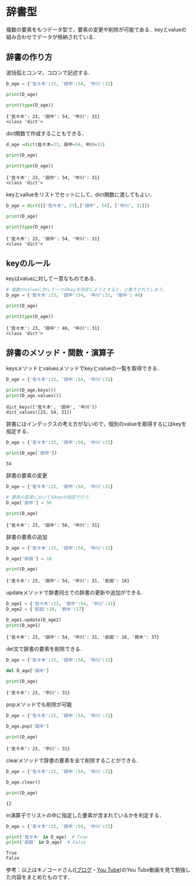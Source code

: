 # 辞書型
複数の要素をもつデータ型で，要素の変更や削除が可能である．keyとvalueの組み合わせでデータが格納されている．

## 辞書の作り方
波括弧とコンマ，コロンで記述する．


```python
D_age = {'佐々木':23, '田中':54, '中川':31}

print(D_age)

print(type(D_age))
```

    {'佐々木': 23, '田中': 54, '中川': 31}
    <class 'dict'>


dict関数で作成することもできる．


```python
d_age =dict(佐々木=23, 田中=54, 中川=31)

print(D_age)

print(type(D_age))
```

    {'佐々木': 23, '田中': 54, '中川': 31}
    <class 'dict'>


keyとvallueをリストでセットにして，dict関数に渡してもよい．


```python
D_age = dict([['佐々木', 23],['田中', 54], ['中川', 31]])

print(D_age)

print(type(D_age))
```

    {'佐々木': 23, '田中': 54, '中川': 31}
    <class 'dict'>


## keyのルール
keyはvalueに対して一意なものである．


```python
# 複数のvalueに対して一つのkeyを指定しようとすると，上書きされてしまう．
D_age = {'佐々木':23, '田中':54, '中川':31, '田中': 46}

print(D_age)

print(type(D_age))
```

    {'佐々木': 23, '田中': 46, '中川': 31}
    <class 'dict'>


## 辞書のメソッド・関数・演算子
keysメソッドとvaluesメソッドでkeyとvalueの一覧を取得できる．


```python
D_age = {'佐々木':23, '田中':54, '中川':31}

print(D_age.keys())
print(D_age.values())

```

    dict_keys(['佐々木', '田中', '中川'])
    dict_values([23, 54, 31])


辞書にはインデックスの考え方がないので，個別のvalueを取得するにはkeyを指定する．


```python
D_age = {'佐々木':23, '田中':54, '中川':31}

print(D_age['田中'])
```

    54


辞書の要素の変更


```python
D_age = {'佐々木':23, '田中':54, '中川':31}

# 要素の変更においてもkeyの指定で行う．
D_age['田中'] = 56

print(D_age)
```

    {'佐々木': 23, '田中': 56, '中川': 31}


辞書の要素の追加


```python
D_age = {'佐々木':23, '田中':54, '中川':31}

D_age['前田'] = 18

print(D_age)
```

    {'佐々木': 23, '田中': 54, '中川': 31, '前田': 18}


updateメソッドで辞書同士での辞書の更新や追加ができる．


```python
D_age1 = {'佐々木':23, '田中':54, '中川':31}
D_age2 = {'前田':18, '鈴木':37}

D_age1.update(D_age2)
print(D_age1)
```

    {'佐々木': 23, '田中': 54, '中川': 31, '前田': 18, '鈴木': 37}


del文で辞書の要素を削除できる．


```python
D_age = {'佐々木':23, '田中':54, '中川':31}

del D_age['田中']

print(D_age)
```

    {'佐々木': 23, '中川': 31}


popメソッドでも削除が可能


```python
D_age = {'佐々木':23, '田中':54, '中川':31}

D_age.pop('田中')

print(D_age)
```

    {'佐々木': 23, '中川': 31}


clearメソッドで辞書の要素を全て削除することができる．


```python
D_age = {'佐々木':23, '田中':54, '中川':31}

D_age.clear()

print(D_age)
```

    {}


in演算子でリストの中に指定した要素が含まれているかを判定する．


```python
D_age = {'佐々木':23, '田中':54, '中川':31}

print('佐々木' in D_age)  # True
print('前田' in D_age)  # False
```

    True
    False


参考：以上はキノコードさん([[ブログ](https://kino-code.com/)・[You Tube](https://youtube.com/@kinocode?si=B4f5QLuWVA9U65uI]))のYou Tube動画を見て勉強した内容をまとめたものです．


```python

```
